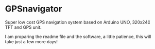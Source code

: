 # GPSnavigator
Super low cost GPS navigation system based on Arduino UNO, 320x240 TFT and GPS unit.

I am proparing the readme file and the software, a little patience, this will take just a few more days!
